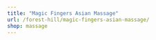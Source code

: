 ```yaml
---
title: "Magic Fingers Asian Massage"
url: /forest-hill/magic-fingers-asian-massage/
shop: massage
---
```


